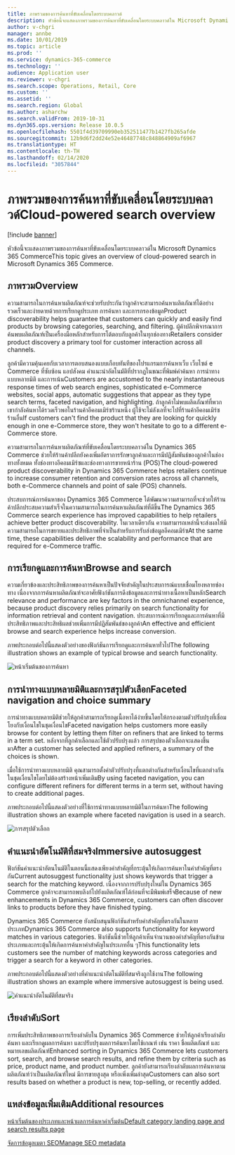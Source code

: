 ```yaml
---
title: ภาพรวมของการค้นหาที่ขับเคลื่อนโดยระบบคลาวด์
description: หัวข้อนี้จะแสดงภาพรวมของการค้นหาที่ขับเคลื่อนโดยระบบคลาวด์ใน Microsoft Dynamics 365 Commerce
author: v-chgri
manager: annbe
ms.date: 10/01/2019
ms.topic: article
ms.prod: ''
ms.service: dynamics-365-commerce
ms.technology: ''
audience: Application user
ms.reviewer: v-chgri
ms.search.scope: Operations, Retail, Core
ms.custom: ''
ms.assetid: ''
ms.search.region: Global
ms.author: asharchw
ms.search.validFrom: 2019-10-31
ms.dyn365.ops.version: Release 10.0.5
ms.openlocfilehash: 5501f4d39709990eb352511477b1427fb265afde
ms.sourcegitcommit: 12b9d6f2dd24e52e46487748c848864909af6967
ms.translationtype: HT
ms.contentlocale: th-TH
ms.lasthandoff: 02/14/2020
ms.locfileid: "3057844"
---
```

# <a name="cloud-powered-search-overview"></a><span data-ttu-id="a7020-103">ภาพรวมของการค้นหาที่ขับเคลื่อนโดยระบบคลาวด์</span><span class="sxs-lookup"><span data-stu-id="a7020-103">Cloud-powered search overview</span></span>


[!include [banner](includes/banner.md)]

<span data-ttu-id="a7020-104">หัวข้อนี้จะแสดงภาพรวมของการค้นหาที่ขับเคลื่อนโดยระบบคลาวด์ใน Microsoft Dynamics 365 Commerce</span><span class="sxs-lookup"><span data-stu-id="a7020-104">This topic gives an overview of cloud-powered search in Microsoft Dynamics 365 Commerce.</span></span>

## <a name="overview"></a><span data-ttu-id="a7020-105">ภาพรวม</span><span class="sxs-lookup"><span data-stu-id="a7020-105">Overview</span></span>

<span data-ttu-id="a7020-106">ความสามารถในการค้นหาผลิตภัณฑ์จะช่วยรับประกันว่าลูกค้าจะสามารถค้นหาผลิตภัณฑ์ได้อย่างรวดเร็วและง่ายดายด้วยการเรียกดูประเภท การค้นหา และการกรองข้อมูล</span><span class="sxs-lookup"><span data-stu-id="a7020-106">Product discoverability helps guarantee that customers can quickly and easily find products by browsing categories, searching, and filtering.</span></span> <span data-ttu-id="a7020-107">ผู้ค้าปลีกพิจารณาการค้นพบผลิตภัณฑ์เป็นเครื่องมือหลักสำหรับการโต้ตอบกับลูกค้าในทุกช่องทาง</span><span class="sxs-lookup"><span data-stu-id="a7020-107">Retailers consider product discovery a primary tool for customer interaction across all channels.</span></span>

<span data-ttu-id="a7020-108">ลูกค้ามีความคุ้นเคยกับเวลาการตอบสนองแบบเกือบทันทีของโปรแกรมการค้นหาเว็บ เว็บไซต์ e Commerce ที่ซับซ้อน แอปสังคม คำแนะนำอัตโนมัติที่ปรากฏในขณะที่พิมพ์คำค้นหา การนำทางแบบหลายมิติ และการเน้น</span><span class="sxs-lookup"><span data-stu-id="a7020-108">Customers are accustomed to the nearly instantaneous response times of web search engines, sophisticated e-Commerce websites, social apps, automatic suggestions that appear as they type search terms, faceted navigation, and highlighting.</span></span> <span data-ttu-id="a7020-109">ถ้าลูกค้าไม่พบผลิตภัณฑ์ที่พวกเขากำลังค้นหาได้รวดเร็วพอในร้านค้าอีคอมเมิร์ซร้านหนึ่ง ผู้ใช้จะไม่ลังเลที่จะไปที่ร้านค้าอีคอมเมิร์ซร้านอื่น</span><span class="sxs-lookup"><span data-stu-id="a7020-109">If customers can't find the product that they are looking for quickly enough in one e-Commerce store, they won't hesitate to go to a different e-Commerce store.</span></span>

<span data-ttu-id="a7020-110">ความสามารถในการค้นหาผลิตภัณฑ์ที่ขับเคลื่อนโดยระบบคลาวด์ใน Dynamics 365 Commerce ช่วยให้ร้านค้าปลีกยังคงเพิ่มอัตราการรักษาลูกค้าและการมีปฏิสัมพันธ์ของลูกค้าในช่องทางทั้งหมด ทั้งช่องทางอีคอมเมิร์ซและช่องทางการขายหน้าร้าน (POS)</span><span class="sxs-lookup"><span data-stu-id="a7020-110">The cloud-powered product discoverability in Dynamics 365 Commerce helps retailers continue to increase consumer retention and conversion rates across all channels, both e-Commerce channels and point of sale (POS) channels.</span></span>

<span data-ttu-id="a7020-111">ประสบการณ์การค้นหาของ Dynamics 365 Commerce ได้พัฒนาความสามารถที่จะช่วยให้ร้านค้าปลีกประสบความสำเร็จในความสามารถในการค้นหาผลิตภัณฑ์ที่ดีขึ้น</span><span class="sxs-lookup"><span data-stu-id="a7020-111">The Dynamics 365 Commerce search experience has improved capabilities to help retailers achieve better product discoverability.</span></span> <span data-ttu-id="a7020-112">ในเวลาเดียวกัน ความสามารถเหล่านี้จะส่งผลให้มีความสามารถในการขยายและประสิทธิภาพที่จำเป็นสำหรับการรับส่งข้อมูลอีคอมเมิร์ซ</span><span class="sxs-lookup"><span data-stu-id="a7020-112">At the same time, these capabilities deliver the scalability and performance that are required for e-Commerce traffic.</span></span>

## <a name="browse-and-search"></a><span data-ttu-id="a7020-113">การเรียกดูและการค้นหา</span><span class="sxs-lookup"><span data-stu-id="a7020-113">Browse and search</span></span>

<span data-ttu-id="a7020-114">ความเกี่ยวข้องและประสิทธิภาพของการค้นหาเป็นปัจจัยสำคัญในประสบการณ์แบบเชื่อมโยงหลายช่องทาง เนื่องจากการค้นหาผลิตภัณฑ์จะอาศัยฟังก์ชันการดึงข้อมูลและการนำทางเนื้อหาเป็นหลัก</span><span class="sxs-lookup"><span data-stu-id="a7020-114">Search relevance and performance are key factors in the omnichannel experience, because product discovery relies primarily on search functionality for information retrieval and content navigation.</span></span> <span data-ttu-id="a7020-115">ประสบการณ์การเรียกดูและการค้นหาที่มีประสิทธิภาพและประสิทธิผลช่วยเพิ่มการมีปฏิสัมพันธ์ของลูกค้า</span><span class="sxs-lookup"><span data-stu-id="a7020-115">An effective and efficient browse and search experience helps increase conversion.</span></span>

<span data-ttu-id="a7020-116">ภาพประกอบต่อไปนี้แสดงตัวอย่างของฟังก์ชันการเรียกดูและการค้นหาทั่วไป</span><span class="sxs-lookup"><span data-stu-id="a7020-116">The following illustration shows an example of typical browse and search functionality.</span></span>

![หน้าเริ่มต้นของการค้นหา](./media/SearchLanding.png)

## <a name="faceted-navigation-and-choice-summary"></a><span data-ttu-id="a7020-118">การนำทางแบบหลายมิติและการสรุปตัวเลือก</span><span class="sxs-lookup"><span data-stu-id="a7020-118">Faceted navigation and choice summary</span></span> 

<span data-ttu-id="a7020-119">การนำทางแบบหลายมิติช่วยให้ลูกค้าสามารถเรียกดูเนื้อหาได้ง่ายขึ้นโดยให้กรองตามตัวปรับปรุงที่เชื่อมโยงกับเงื่อนไขในชุดเงื่อนไข</span><span class="sxs-lookup"><span data-stu-id="a7020-119">Faceted navigation helps customers more easily browse for content by letting them filter on refiners that are linked to terms in a term set.</span></span> <span data-ttu-id="a7020-120">หลังจากที่ลูกค้าเลือกและใช้ตัวปรับปรุงแล้ว การสรุปของตัวเลือกจะแสดงขึ้นมา</span><span class="sxs-lookup"><span data-stu-id="a7020-120">After a customer has selected and applied refiners, a summary of the choices is shown.</span></span> 

<span data-ttu-id="a7020-121">เมื่อใช้การนำทางแบบหลายมิติ คุณสามารถตั้งค่าตัวปรับปรุงที่แตกต่างกันสำหรับเงื่อนไขที่แตกต่างกันในชุดเงื่อนไขโดยไม่ต้องสร้างหน้าเพิ่มเติม</span><span class="sxs-lookup"><span data-stu-id="a7020-121">By using faceted navigation, you can configure different refiners for different terms in a term set, without having to create additional pages.</span></span> 

<span data-ttu-id="a7020-122">ภาพประกอบต่อไปนี้แสดงตัวอย่างที่ใช้การนำทางแบบหลายมิติในการค้นหา</span><span class="sxs-lookup"><span data-stu-id="a7020-122">The following illustration shows an example where faceted navigation is used in a search.</span></span>

![การสรุปตัวเลือก](./media/ChoiceSummary.png)

## <a name="immersive-autosuggest"></a><span data-ttu-id="a7020-124">คำแนะนำอัตโนมัติที่สมจริง</span><span class="sxs-lookup"><span data-stu-id="a7020-124">Immersive autosuggest</span></span>

<span data-ttu-id="a7020-125">ฟังก์ชันคำแนะนำอัตนโนมัติในตอนนี้แสดงเพียงคำสำคัญที่กระตุ้นให้เกิดการค้นหาในคำสำคัญที่ตรงกัน</span><span class="sxs-lookup"><span data-stu-id="a7020-125">Current autosuggest functionality just shows keywords that trigger a search for the matching keyword.</span></span> <span data-ttu-id="a7020-126">เนื่องจากการปรับปรุงใหม่ใน Dynamics 365 Commerce ลูกค้าจะสามารถพบลิงก์ไปยังผลิตภัณฑ์ได้ก่อนที่จะมีพิมพ์เสร็จ</span><span class="sxs-lookup"><span data-stu-id="a7020-126">Because of new enhancements in Dynamics 365 Commerce, customers can often discover links to products before they have finished typing.</span></span>

<span data-ttu-id="a7020-127">Dynamics 365 Commerce ยังสนับสนุนฟังก์ชันสำหรับคำสำคัญที่ตรงกันในหลายประเภท</span><span class="sxs-lookup"><span data-stu-id="a7020-127">Dynamics 365 Commerce also supports functionality for keyword matches in various categories.</span></span> <span data-ttu-id="a7020-128">ฟังก์ชันนี้ช่วยให้ลูกค้าเห็นจำนวนของคำสำคัญที่ตรงกันข้ามประเภทและกระตุ้นให้เกิดการค้นหาคำสำคัญในประเภทอื่น ๆ</span><span class="sxs-lookup"><span data-stu-id="a7020-128">This functionality lets customers see the number of matching keywords across categories and trigger a search for a keyword in other categories.</span></span>

<span data-ttu-id="a7020-129">ภาพประกอบต่อไปนี้แสดงตัวอย่างที่คำแนะนำอัตโนมัติที่สมจริงถูกใช้งาน</span><span class="sxs-lookup"><span data-stu-id="a7020-129">The following illustration shows an example where immersive autosuggest is being used.</span></span>

![คำแนะนำอัตโนมัติที่สมจริง](./media/ImmersiveAutoSuggestUX.png)

## <a name="sort"></a><span data-ttu-id="a7020-131">เรียงลำดับ</span><span class="sxs-lookup"><span data-stu-id="a7020-131">Sort</span></span>

<span data-ttu-id="a7020-132">การเพิ่มประสิทธิภาพของการเรียงลำดับใน Dynamics 365 Commerce ช่วยให้ลูกค้าเรียงลำดับ ค้นหา และเรียกดูผลการค้นหา และปรับปรุงผลการค้นหาโดยใช้เกณฑ์ เช่น ราคา ชื่อผลิตภัณฑ์ และหมายเลขผลิตภัณฑ์</span><span class="sxs-lookup"><span data-stu-id="a7020-132">Enhanced sorting in Dynamics 365 Commerce lets customers sort, search, and browse search results, and refine them by criteria such as price, product name, and product number.</span></span> <span data-ttu-id="a7020-133">ลูกค้ายังสามารถเรียงลำดับผลการค้นหาตามผลิตภัณฑ์ว่าเป็นผลิตภัณฑ์ใหม่ มีการขายสูงสุด หรือเพิ่งเพิ่มล่าสุด</span><span class="sxs-lookup"><span data-stu-id="a7020-133">Customers can also sort results based on whether a product is new, top-selling, or recently added.</span></span>

## <a name="additional-resources"></a><span data-ttu-id="a7020-134">แหล่งข้อมูลเพิ่มเติม</span><span class="sxs-lookup"><span data-stu-id="a7020-134">Additional resources</span></span>

[<span data-ttu-id="a7020-135">หน้าเริ่มต้นของประเภทและหน้าผลการค้นหาค่าเริ่มต้น</span><span class="sxs-lookup"><span data-stu-id="a7020-135">Default category landing page and search results page</span></span>](category-search-page-overview.md)

[<span data-ttu-id="a7020-136">จัดการข้อมูลเมตา SEO</span><span class="sxs-lookup"><span data-stu-id="a7020-136">Manage SEO metadata</span></span>](manage-seo-metadata.md)
